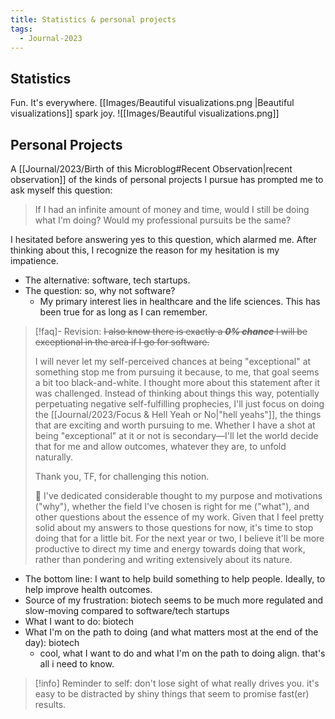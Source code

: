 ```yaml
---
title: Statistics & personal projects
tags:
  - Journal-2023
---
```

## Statistics
Fun. It's everywhere. [[Images/Beautiful visualizations.png |Beautiful visualizations]] spark joy.
![[Images/Beautiful visualizations.png]]

## Personal Projects
A [[Journal/2023/Birth of this Microblog#Recent Observation|recent observation]] of the kinds of personal projects I pursue has prompted me to ask myself this question:
> If I had an infinite amount of money and time, would I still be doing what I'm doing? Would my professional pursuits be the same? 

I hesitated before answering yes to this question, which alarmed me. After thinking about this, I recognize the reason for my hesitation is my impatience. 
- The alternative: software, tech startups.
- The question: so, why not software?
	- My primary interest lies in healthcare and the life sciences. This has been true for as long as I can remember.  

> [!faq]- Revision: ~~I also know there is exactly a ***0% chance*** I will be exceptional in the area if I go for software.~~
> 
> I will never let my self-perceived chances at being "exceptional" at something stop me from pursuing it because, to me, that goal seems a bit too black-and-white. I thought more about this statement after it was challenged. Instead of thinking about things this way, potentially perpetuating negative self-fulfilling prophecies, I'll just focus on doing the [[Journal/2023/Focus & Hell Yeah or No|"hell yeahs"]], the things that are exciting and worth pursuing to me. Whether I have a shot at being "exceptional" at it or not is secondary—I'll let the world decide that for me and allow outcomes, whatever they are, to unfold naturally.
> 
> Thank you, TF, for challenging this notion.
> 
> 🛑 I've dedicated considerable thought to my purpose and motivations ("why"), whether the field I've chosen is right for me ("what"), and other questions about the essence of my work. Given that I feel pretty solid about my answers to those questions for now, it's time to stop doing that for a little bit. For the next year or two, I believe it'll be more productive to direct my time and energy towards doing that work, rather than pondering and writing extensively about its nature.


- The bottom line: I want to help build something to help people. Ideally, to help improve health outcomes.
- Source of my frustration: biotech seems to be much more regulated and slow-moving compared to software/tech startups
- What I want to do: biotech
- What I'm on the path to doing (and what matters most at the end of the day): biotech 
	- cool, what I want to do and what I'm on the path to doing align. that's all i need to know.

> [!info] Reminder to self:
> don't lose sight of what really drives you. it's easy to be distracted by shiny things that seem to promise fast(er) results. 


